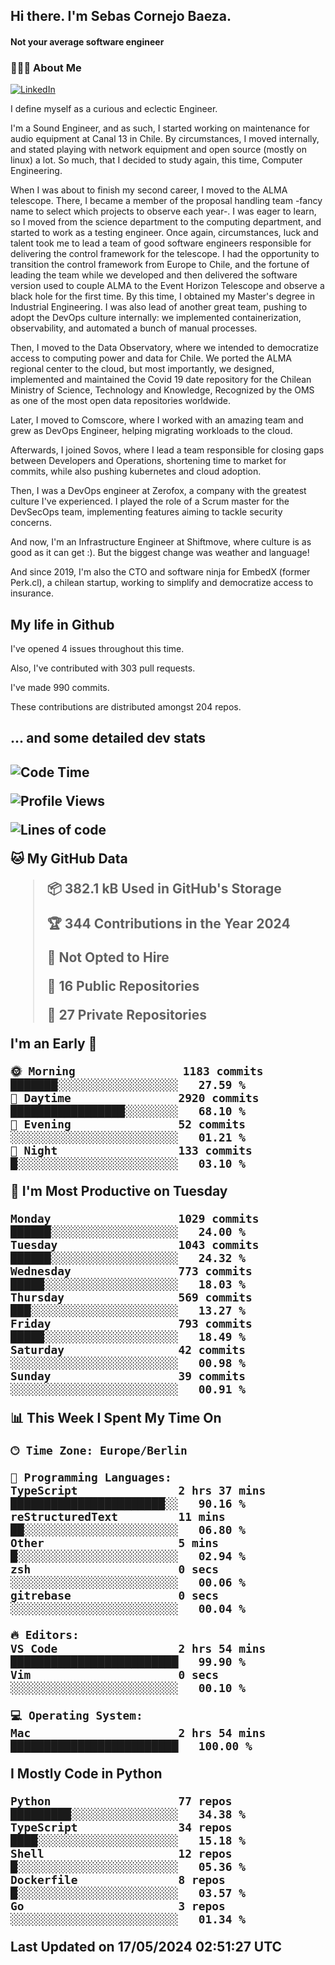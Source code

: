 <h2> Hi there.  I'm Sebas Cornejo Baeza.</h2>
<h4> Not your average software engineer</h4>
<h3> 👨🏻‍💻 About Me </h3>
<a href="http://linkedin.com/in/sebastian-cornejo-baeza/"><img alt="LinkedIn" src="https://img.shields.io/badge/Sebas%20Cornejo%20-informational?style=appveyor&logo=linkedin"></a>


I define myself as a curious and eclectic Engineer.

I'm a Sound Engineer, and as such, I started working on maintenance for audio equipment at Canal 13 in Chile.
By circumstances, I moved internally, and stated playing with network equipment and open source (mostly on linux) 
a lot. So much, that I decided to study again, this time, Computer Engineering.

When I was about to finish my second career, I moved to the ALMA telescope. There, I became a member of the proposal handling team
-fancy name to select which projects to observe each year-. 
I was eager to learn, so I moved from the science department to the computing department, and started to work as 
a testing engineer. Once again, circumstances, luck and talent took me to lead a team of good software engineers 
responsible for delivering the control framework for the telescope. I had the opportunity to transition the control framework from
Europe to Chile, and the fortune of leading the team while we developed and then delivered the software
version used to couple ALMA to the Event Horizon Telescope and observe a black hole for the first time.
By this time, I obtained my Master's degree in Industrial Engineering.
I was also lead of another great team, pushing to adopt the DevOps culture internally: we implemented containerization, observability, and automated a bunch of manual processes.

Then, I moved to the Data Observatory, where we intended to democratize access to computing power
and data for Chile. We ported the ALMA regional center to the cloud, but most importantly, we designed, implemented
and maintained the Covid 19 date repository for the Chilean Ministry of Science, Technology and Knowledge, Recognized by the OMS as one of the most open
data repositories worldwide.

Later, I moved to Comscore, where I worked with an amazing team and grew as DevOps Engineer, helping migrating workloads to the cloud.

Afterwards, I joined Sovos, where I lead a team responsible for closing gaps between Developers and Operations, shortening time to market for commits, while
also pushing kubernetes and cloud adoption.

Then, I was a DevOps engineer at Zerofox, a company with the greatest culture I've experienced. I played the role of a Scrum master for the DevSecOps team,
implementing features aiming to tackle security concerns.

And now, I'm an Infrastructure Engineer at Shiftmove, where culture is as good as it can get :). But the biggest change was weather and language!
 
And since 2019, I'm also the CTO and software ninja for EmbedX (former Perk.cl), a chilean startup, working to simplify and democratize access to insurance.

<h2> My life in Github </h2>

I've opened 4 issues throughout this time.

Also, I've contributed with 303 pull requests.

I've made 990 commits.

These contributions are distributed amongst 204 repos.

<h2>... and some detailed dev stats<h2>

<!--START_SECTION:waka-->
![Code Time](http://img.shields.io/badge/Code%20Time-732%20hrs%2027%20mins-blue)

![Profile Views](http://img.shields.io/badge/Profile%20Views-5-blue)

![Lines of code](https://img.shields.io/badge/From%20Hello%20World%20I%27ve%20Written-1.2%20million%20lines%20of%20code-blue)

**🐱 My GitHub Data** 

> 📦 382.1 kB Used in GitHub's Storage 
 > 
> 🏆 344 Contributions in the Year 2024
 > 
> 🚫 Not Opted to Hire
 > 
> 📜 16 Public Repositories 
 > 
> 🔑 27 Private Repositories 
 > 
**I'm an Early 🐤** 

```text
🌞 Morning                1183 commits        ███████░░░░░░░░░░░░░░░░░░   27.59 % 
🌆 Daytime                2920 commits        █████████████████░░░░░░░░   68.10 % 
🌃 Evening                52 commits          ░░░░░░░░░░░░░░░░░░░░░░░░░   01.21 % 
🌙 Night                  133 commits         █░░░░░░░░░░░░░░░░░░░░░░░░   03.10 % 
```
📅 **I'm Most Productive on Tuesday** 

```text
Monday                   1029 commits        ██████░░░░░░░░░░░░░░░░░░░   24.00 % 
Tuesday                  1043 commits        ██████░░░░░░░░░░░░░░░░░░░   24.32 % 
Wednesday                773 commits         █████░░░░░░░░░░░░░░░░░░░░   18.03 % 
Thursday                 569 commits         ███░░░░░░░░░░░░░░░░░░░░░░   13.27 % 
Friday                   793 commits         █████░░░░░░░░░░░░░░░░░░░░   18.49 % 
Saturday                 42 commits          ░░░░░░░░░░░░░░░░░░░░░░░░░   00.98 % 
Sunday                   39 commits          ░░░░░░░░░░░░░░░░░░░░░░░░░   00.91 % 
```


📊 **This Week I Spent My Time On** 

```text
🕑︎ Time Zone: Europe/Berlin

💬 Programming Languages: 
TypeScript               2 hrs 37 mins       ███████████████████████░░   90.16 % 
reStructuredText         11 mins             ██░░░░░░░░░░░░░░░░░░░░░░░   06.80 % 
Other                    5 mins              █░░░░░░░░░░░░░░░░░░░░░░░░   02.94 % 
zsh                      0 secs              ░░░░░░░░░░░░░░░░░░░░░░░░░   00.06 % 
gitrebase                0 secs              ░░░░░░░░░░░░░░░░░░░░░░░░░   00.04 % 

🔥 Editors: 
VS Code                  2 hrs 54 mins       █████████████████████████   99.90 % 
Vim                      0 secs              ░░░░░░░░░░░░░░░░░░░░░░░░░   00.10 % 

💻 Operating System: 
Mac                      2 hrs 54 mins       █████████████████████████   100.00 % 
```

**I Mostly Code in Python** 

```text
Python                   77 repos            █████████░░░░░░░░░░░░░░░░   34.38 % 
TypeScript               34 repos            ████░░░░░░░░░░░░░░░░░░░░░   15.18 % 
Shell                    12 repos            █░░░░░░░░░░░░░░░░░░░░░░░░   05.36 % 
Dockerfile               8 repos             █░░░░░░░░░░░░░░░░░░░░░░░░   03.57 % 
Go                       3 repos             ░░░░░░░░░░░░░░░░░░░░░░░░░   01.34 % 
```




 Last Updated on 17/05/2024 02:51:27 UTC
<!--END_SECTION:waka-->
